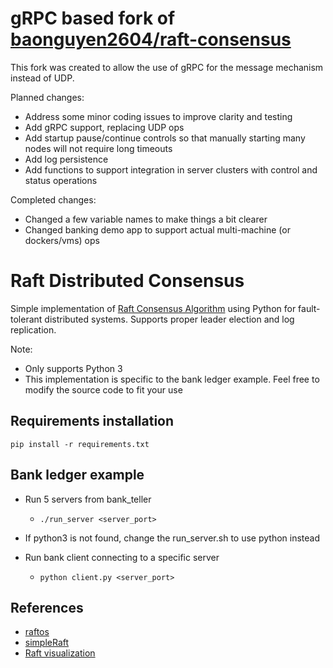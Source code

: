 # gRPC based fork of [baonguyen2604/raft-consensus](https://github.com/baonguyen2604/raft-consensus)
This fork was created to allow the use of gRPC for the message mechanism instead of UDP.

Planned changes:
- Address some minor coding issues to improve clarity and testing
- Add gRPC support, replacing UDP ops
- Add startup pause/continue controls so that manually starting many nodes will not require long timeouts
- Add log persistence
- Add functions to support integration in server clusters with control and status operations

Completed changes:
 - Changed a few variable names to make things a bit clearer
 - Changed banking demo app to support actual multi-machine (or dockers/vms) ops

# Raft Distributed Consensus
Simple implementation of [Raft Consensus Algorithm](raft.github.io) using Python for fault-tolerant distributed systems. Supports proper leader election and log replication.

Note: 
- Only supports Python 3
- This implementation is specific to the bank ledger example. Feel free to modify the source code to fit your use

## Requirements installation
`pip install -r requirements.txt`

## Bank ledger example

- Run 5 servers from bank_teller

  - `./run_server <server_port>`

- If python3 is not found, change the run_server.sh to use python instead

- Run bank client connecting to a specific server

  - `python client.py <server_port>`

## References
- [raftos](https://github.com/zhebrak/raftos)
- [simpleRaft](https://github.com/streed/simpleRaft/tree/master/simpleRaft)
- [Raft visualization](http://thesecretlivesofdata.com/raft/)
